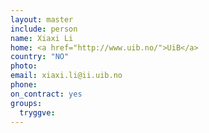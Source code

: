 ```yaml
---
layout: master
include: person
name: Xiaxi Li
home: <a href="http://www.uib.no/">UiB</a>
country: "NO"
photo:
email: xiaxi.li@ii.uib.no
phone:
on_contract: yes
groups:
  tryggve:
---
```

